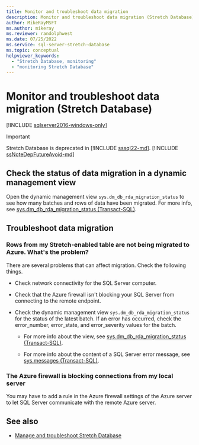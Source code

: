 ```yaml
---
title: Monitor and troubleshoot data migration
description: Monitor and troubleshoot data migration (Stretch Database)
author: MikeRayMSFT
ms.author: mikeray
ms.reviewer: randolphwest
ms.date: 07/25/2022
ms.service: sql-server-stretch-database
ms.topic: conceptual
helpviewer_keywords:
  - "Stretch Database, monitoring"
  - "monitoring Stretch Database"
---
```

# Monitor and troubleshoot data migration (Stretch Database)

[!INCLUDE [sqlserver2016-windows-only](../../includes/applies-to-version/sqlserver2016-windows-only.md)]

> [!IMPORTANT]  
> Stretch Database is deprecated in [!INCLUDE [sssql22-md](../../includes/sssql22-md.md)]. [!INCLUDE [ssNoteDepFutureAvoid-md](../../includes/ssnotedepfutureavoid-md.md)]

## Check the status of data migration in a dynamic management view

Open the dynamic management view `sys.dm_db_rda_migration_status` to see how many batches and rows of data have been migrated. For more info, see [sys.dm_db_rda_migration_status &#40;Transact-SQL&#41;](../../relational-databases/system-dynamic-management-views/stretch-database-sys-dm-db-rda-migration-status.md).

## Troubleshoot data migration

### Rows from my Stretch-enabled table are not being migrated to Azure. What's the problem?

There are several problems that can affect migration. Check the following things.

- Check network connectivity for the SQL Server computer.

- Check that the Azure firewall isn't blocking your SQL Server from connecting to the remote endpoint.

- Check the dynamic management view `sys.dm_db_rda_migration_status` for the status of the latest batch. If an error has occurred, check the error_number, error_state, and error_severity values for the batch.

  - For more info about the view, see [sys.dm_db_rda_migration_status &#40;Transact-SQL&#41;](../../relational-databases/system-dynamic-management-views/stretch-database-sys-dm-db-rda-migration-status.md).

  - For more info about the content of a SQL Server error message, see [sys.messages &#40;Transact-SQL&#41;](../../relational-databases/system-catalog-views/messages-for-errors-catalog-views-sys-messages.md).

### The Azure firewall is blocking connections from my local server

You may have to add a rule in the Azure firewall settings of the Azure server to let SQL Server communicate with the remote Azure server.

## See also

- [Manage and troubleshoot Stretch Database](manage-and-troubleshoot-stretch-database.md)
